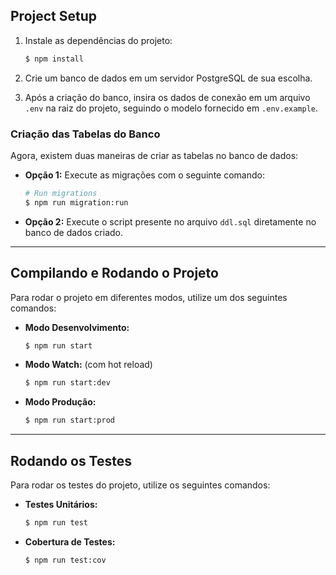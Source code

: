 ## Project Setup

1. Instale as dependências do projeto:

   ```bash
   $ npm install
   ```

2. Crie um banco de dados em um servidor PostgreSQL de sua escolha.

3. Após a criação do banco, insira os dados de conexão em um arquivo `.env` na raiz do projeto, seguindo o modelo fornecido em `.env.example`.

### Criação das Tabelas do Banco

Agora, existem duas maneiras de criar as tabelas no banco de dados:

- **Opção 1:** Execute as migrações com o seguinte comando:

  ```bash
  # Run migrations
  $ npm run migration:run
  ```

- **Opção 2:** Execute o script presente no arquivo `ddl.sql` diretamente no banco de dados criado.

---

## Compilando e Rodando o Projeto

Para rodar o projeto em diferentes modos, utilize um dos seguintes comandos:

- **Modo Desenvolvimento:**

  ```bash
  $ npm run start
  ```

- **Modo Watch:** (com hot reload)

  ```bash
  $ npm run start:dev
  ```

- **Modo Produção:**

  ```bash
  $ npm run start:prod
  ```

---

## Rodando os Testes

Para rodar os testes do projeto, utilize os seguintes comandos:

- **Testes Unitários:**

  ```bash
  $ npm run test
  ```

- **Cobertura de Testes:**

  ```bash
  $ npm run test:cov
  ```
